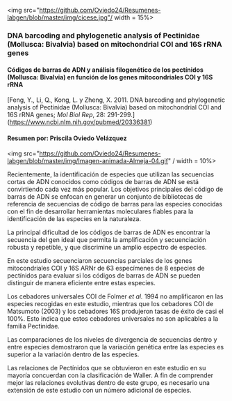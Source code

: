 <img src="https://github.com/Oviedo24/Resumenes-labgen/blob/master/img/cicese.jpg"/ width = 15%>

### DNA barcoding and phylogenetic analysis of Pectinidae (Mollusca: Bivalvia) based on mitochondrial COI and 16S rRNA genes
#### Códigos de barras de ADN y análisis filogenético de los pectínidos (Mollusca: Bivalvia) en función de los genes mitocondriales COI y 16S rRNA 
[Feng, Y., Li, Q., Kong, L. y Zheng, X. 2011. DNA barcoding and phylogenetic analysis of Pectinidae (Mollusca: Bivalvia) based on mitochondrial COI and 16S rRNA genes; *Mol Biol Rep*, 28: 291-299.] (https://www.ncbi.nlm.nih.gov/pubmed/20336381)
#### Resumen por: Priscila Oviedo Velázquez
<img src="https://github.com/Oviedo24/Resumenes-labgen/blob/master/img/Imagen-animada-Almeja-04.gif" / width = 10%>


Recientemente, la identificación de especies que utilizan las secuencias cortas de ADN conocidos como códigos de barras de ADN se está convirtiendo cada vez más popular. Los objetivos principales del código de barras de ADN se enfocan en generar un conjunto de bibliotecas de referencia de secuencias de código de barras para las especies conocidas con el fin de desarrollar herramientas moleculares fiables  para la identificación de las especies en la naturaleza.

La principal dificultad de los códigos de barras de ADN es encontrar la secuencia del gen ideal que permita la amplificación y secuenciación robusta y repetible, y que discrimine un amplio espectro de especies.

En este estudio secuenciaron secuencias parciales de los genes mitocondriales COI y 16S ARNr de 63 especímenes de 8 especies de pectínidos para evaluar si los códigos de barras de ADN se pueden distinguir de manera eficiente entre estas especies.

Los cebadores universales COI de Folmer *et al.* 1994 no amplificaron en las especies recogidas en este estudio, mientras que los cebadores COI de Matsumoto (2003) y los cebadores 16S produjeron tasas de éxito de casi el 100%. Esto indica que estos cebadores universales no son aplicables a la familia Pectinidae.

Las comparaciones de los niveles de divergencia de secuencias dentro y entre especies demostraron que la variación genética entre las especies es superior a la variación dentro de las especies.

Las relaciones de Pectínidos que se obtuvieron en este estudio en su mayoría concuerdan con la clasificación de Waller. A fin de comprender mejor las relaciones evolutivas dentro de este grupo, es necesario una extensión de este estudio con un número adicional de especies. 
